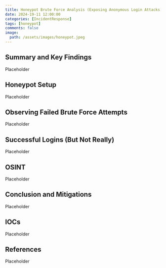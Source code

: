 ```yaml
---
title: Honeypot Brute Force Analysis (Exposing Anonymous Login Attacks)
date: 2024-19-11 12:00:00
categories: [IncidentResponse]
tags: [honeypot]
comments: false
image:
  path: /assets/images/honeypot.jpeg
---
```


## Summary and Key Findings
Placeholder

## Honeypot Setup
Placeholder

## Observing Failed Brute Force Attempts
Placeholder

## Successful Logins (But Not Really)
Placeholder

## OSINT
Placeholder

## Conclusion and Mitigations
Placeholder

## IOCs
Placeholder

## References
Placeholder
